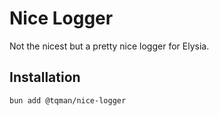 # Nice Logger

Not the nicest but a pretty nice logger for Elysia.

## Installation

```bash
bun add @tqman/nice-logger
```